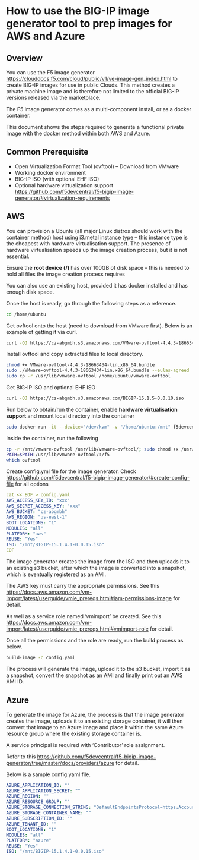 # How to use the BIG-IP image generator tool to prep images for AWS and Azure

## Overview

You can use the F5 image generator <https://clouddocs.f5.com/cloud/public/v1/ve-image-gen_index.html> to create BIG-IP images for use in public Clouds. This method creates a private machine image and is therefore not limited to the official BIG-IP versions released via the marketplace.

The F5 image generator comes as a multi-component install, or as a docker container.

This document shows the steps required to generate a functional private image with the docker method within both AWS and Azure.

## Common Prerequisite

- Open Virtualization Format Tool (ovftool) – Download from VMware
- Working docker environment
- BIG-IP ISO (with optional EHF ISO)
- Optional hardware virtualization support <https://github.com/f5devcentral/f5-bigip-image-generator/#virtualization-requirements>

## AWS

You can provision a Ubuntu (all major Linux distros should work with the container method) host using i3.metal instance type – this instance type is the cheapest with hardware virtualisation support. The presence of hardware virtualisation speeds up the image creation process, but it is not essential.

Ensure the **root device (/)** has over 100GB of disk space – this is needed to hold all files the image creation process requires

You can also use an existing host, provided it has docker installed and has enough disk space.

Once the host is ready, go through the following steps as a reference.

```bash
cd /home/ubuntu
```

Get ovftool onto the host (need to download from VMware first). Below is an example of getting it via curl.

```bash
curl -OJ https://cz-abgmbh.s3.amazonaws.com/VMware-ovftool-4.4.3-18663434-lin.x86_64.bundle
```

Install ovftool and copy extracted files to local directory.

```bash
chmod +x VMware-ovftool-4.4.3-18663434-lin.x86_64.bundle
sudo ./VMware-ovftool-4.4.3-18663434-lin.x86_64.bundle --eulas-agreed
sudo cp -r /usr/lib/vmware-ovftool /home/ubuntu/vmware-ovftool
```

Get BIG-IP ISO and optional EHF ISO

```bash
curl -OJ https://cz-abgmbh.s3.amazonaws.com/BIGIP-15.1.5-0.0.10.iso
```

Run below to obtain/run the container, enable **hardware virtualisation support** and mount local directory into the container

```bash
sudo docker run -it --device="/dev/kvm" -v "/home/ubuntu:/mnt" f5devcentral/f5-bigip-image-generator:latest
```

Inside the container, run the following

```bash
cp -r /mnt/vmware-ovftool /usr/lib/vmware-ovftool/; sudo chmod +x /usr/lib/vmware-ovftool/ovftool /usr/lib/vmware-ovftool/ovftool.bin;
PATH=$PATH:/usr/lib/vmware-ovftool/:/f5
which ovftool
```

Create config.yml file for the image generator. Check <https://github.com/f5devcentral/f5-bigip-image-generator/#create-config-file> for all options

```yaml
cat << EOF > config.yaml
AWS_ACCESS_KEY_ID: "xxx"
AWS_SECRET_ACCESS_KEY: "xxx"
AWS_BUCKET: "cz-abgmbh" 
AWS_REGION: "us-east-1"
BOOT_LOCATIONS: "1" 
MODULES: "all" 
PLATFORM: "aws"
REUSE: "Yes"
ISO: "/mnt/BIGIP-15.1.4.1-0.0.15.iso"
EOF
```

The image generator creates the image from the ISO and then uploads it to an existing s3 bucket, after which the image is converted into a snapshot, which is eventually registered as an AMI.

The AWS key must carry the appropriate permissions. See this <https://docs.aws.amazon.com/vm-import/latest/userguide/vmie_prereqs.html#iam-permissions-image> for detail.

As well as a service role named ‘vmimport’ be created. See this <https://docs.aws.amazon.com/vm-import/latest/userguide/vmie_prereqs.html#vmimport-role> for detail.

Once all the permissions and the role are ready, run the build process as below.

```bash
build-image -c config.yaml
```

The process will generate the image, upload it to the s3 bucket, import it as a snapshot, convert the snapshot as an AMI and finally print out an AWS AMI ID.

## Azure

To generate the image for Azure, the process is that the image generator creates the image, uploads it to an existing storage container, it will then convert that image to an Azure image and place it within the same Azure resource group where the existing storage container is.

A service principal is required with ‘Contributor’ role assignment.

Refer to this <https://github.com/f5devcentral/f5-bigip-image-generator/tree/master/docs/providers/azure> for detail.

Below is a sample config.yaml file.

```yaml
AZURE_APPLICATION_ID: ""
AZURE_APPLICATION_SECRET: ""
AZURE_REGION: ""
AZURE_RESOURCE_GROUP: ""
AZURE_STORAGE_CONNECTION_STRING: "DefaultEndpointsProtocol=https;AccountName=w3pmz53aigsylzhr;AccountKey=uAmlpWVb8Nf1K5UFpXxvK9nU2GJJkyQnwnmhkja4mwuEFeFapzg+gZ7XoiwlQNoj2iAWla2RiffJ+AStnBW4zw==;EndpointSuffix=core.windows.net"
AZURE_STORAGE_CONTAINER_NAME: ""
AZURE_SUBSCRIPTION_ID: ""
AZURE_TENANT_ID: ""
BOOT_LOCATIONS: "1" 
MODULES: "all" 
PLATFORM: "azure"
REUSE: "Yes"
ISO: "/mnt/BIGIP-15.1.4.1-0.0.15.iso"
```